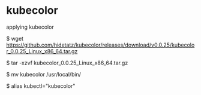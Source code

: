 # kubecolor
applying kubecolor

$ wget https://github.com/hidetatz/kubecolor/releases/download/v0.0.25/kubecolor_0.0.25_Linux_x86_64.tar.gz

$ tar -xzvf kubecolor_0.0.25_Linux_x86_64.tar.gz

$ mv kubecolor /usr/local/bin/

$ alias kubectl="kubecolor"

